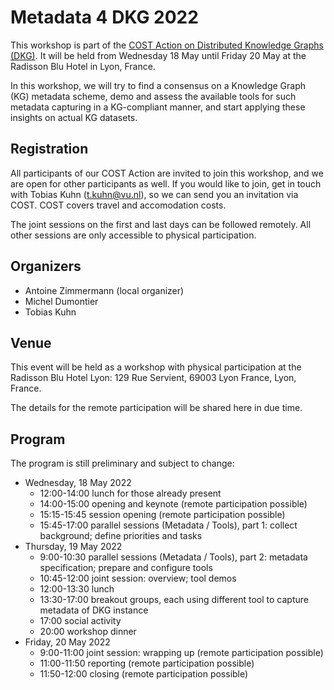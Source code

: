 Metadata 4 DKG 2022
===================

This workshop is part of the [COST Action on Distributed Knowledge Graphs (DKG)](https://cost-dkg.eu/).
It will be held from Wednesday 18 May until Friday 20 May at the Radisson Blu Hotel in Lyon, France.

In this workshop, we will try to find a consensus on a Knowledge Graph (KG) metadata scheme,
demo and assess the available tools for such metadata capturing in a KG-compliant
manner, and start applying these insights on actual KG datasets.

## Registration

All participants of our COST Action are invited to join this workshop, and we are open for other
participants as well. If you would like to join, get in touch with Tobias Kuhn (t.kuhn@vu.nl), so
we can send you an invitation via COST. COST covers travel and accomodation costs.

The joint sessions on the first and last days can be followed remotely. All other sessions are only
accessible to physical participation.

## Organizers

- Antoine Zimmermann (local organizer)
- Michel Dumontier
- Tobias Kuhn

## Venue

This event will be held as a workshop with physical participation at the Radisson Blu Hotel Lyon:
129 Rue Servient, 69003 Lyon France, Lyon, France.

The details for the remote participation will be shared here in due time.

## Program

The program is still preliminary and subject to change:

- Wednesday, 18 May 2022
  - 12:00-14:00 lunch for those already present
  - 14:00-15:00 opening and keynote (remote participation possible)
  - 15:15-15:45 session opening (remote participation possible)
  - 15:45-17:00 parallel sessions (Metadata / Tools), part 1: collect background; define priorities and tasks
- Thursday, 19 May 2022
  - 9:00-10:30 parallel sessions (Metadata / Tools), part 2: metadata specification; prepare and configure tools
  - 10:45-12:00 joint session: overview; tool demos
  - 12:00-13:30 lunch
  - 13:30-17:00 breakout groups, each using different tool to capture metadata of DKG instance
  - 17:00 social activity
  - 20:00 workshop dinner
- Friday, 20 May 2022
  - 9:00-11:00 joint session: wrapping up (remote participation possible)
  - 11:00-11:50 reporting (remote participation possible)
  - 11:50-12:00 closing (remote participation possible)
